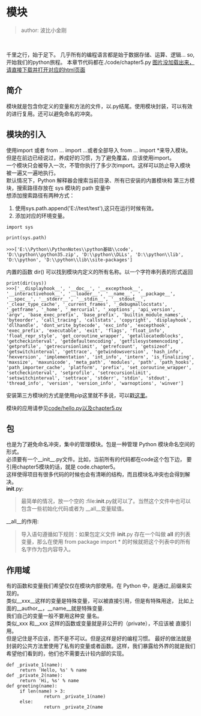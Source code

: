 # 模块
>author: 波比小金刚

<br/>

千里之行，始于足下。
几乎所有的编程语言都是始于数据存储、运算、逻辑...
so, 开始我们的python旅程。
本章节代码都在./code/chapter5.py
<a href="#">图片没加载出来，请直接下载并打开对应的html页面</a>

## 简介 

模块就是包含你定义的变量和方法的文件，以.py结尾。使用模块封装，可以有效的进行复用。还可以避免命名的冲突。

## 模块的引入

使用import 或者 from ... import ...或者全部导入 from ... import *来导入模块。
但是在前边已经说过，养成好的习惯，为了避免覆盖，应该使用import。<br/>
一个模块只会被导入一次，不管你执行了多少次import。这样可以防止导入模块被一遍又一遍地执行。<br/>
默认情况下，Python 解释器会搜索当前目录、所有已安装的内置模块和
第三方模块，搜索路径存放在 sys 模块的 path 变量中<br/>
想添加搜索路径有两种方式：
1. 使用sys.path.append('E://test/test'),这只在运行时候有效。
2. 添加对应的环境变量。

```
import sys

print(sys.path)

>>>['E:\\Python\\PythonNotes\\python基础\\code', 'D:\\python\\python35.zip', 'D:\\python\\DLLs', 'D:\\python\\lib', 'D:\\python', 'D:\\python\\lib\\site-packages']

```

内置的函数 dir() 可以找到模块内定义的所有名称。以一个字符串列表的形式返回

```
print(dir(sys))
>>>['__displayhook__', '__doc__', '__excepthook__', '__interactivehook__', '__loader__', '__name__', '__package__', '__spec__', '__stderr__', '__stdin__', '__stdout__', '_clear_type_cache', '_current_frames', '_debugmallocstats', '_getframe', '_home', '_mercurial', '_xoptions', 'api_version', 'argv', 'base_exec_prefix', 'base_prefix', 'builtin_module_names', 'byteorder', 'call_tracing', 'callstats', 'copyright', 'displayhook', 'dllhandle', 'dont_write_bytecode', 'exc_info', 'excepthook', 'exec_prefix', 'executable', 'exit', 'flags', 'float_info', 'float_repr_style', 'get_coroutine_wrapper', 'getallocatedblocks', 'getcheckinterval', 'getdefaultencoding', 'getfilesystemencoding', 'getprofile', 'getrecursionlimit', 'getrefcount', 'getsizeof', 'getswitchinterval', 'gettrace', 'getwindowsversion', 'hash_info', 'hexversion', 'implementation', 'int_info', 'intern', 'is_finalizing', 'maxsize', 'maxunicode', 'meta_path', 'modules', 'path', 'path_hooks', 'path_importer_cache', 'platform', 'prefix', 'set_coroutine_wrapper', 'setcheckinterval', 'setprofile', 'setrecursionlimit', 'setswitchinterval', 'settrace', 'stderr', 'stdin', 'stdout', 'thread_info', 'version', 'version_info', 'warnoptions', 'winver']
```

安装第三方模块的方式是使用pip这里就不多说，可以戳<a href='https://pip.pypa.io/en/stable/'>这里</a>。

模块的应用请参见<a href='../code/hello.py'>code/hello.py</a><a href='../code/chapter5.py'>以及chapter5.py</a>

## 包

也是为了避免命名冲突，集中的管理模块。包是一种管理 Python 模块命名空间的形式。<br/>
必须要有一个__init__.py文件。比如，当前所有的代码都在code这个包下边，
要引用chapter5模块的话，就是 code.chapter5。<br/>这样使得项目有很多代码的时候也会有清晰的结构，而且模块名冲突也会得到解决。<br/>
__init__.py:
>最简单的情况，放一个空的 :file:__init__.py就可以了。当然这个文件中也可以包含一些初始化代码或者为 __all__变量赋值。

__all__的作用:
>导入语句遵循如下规则：如果包定义文件 __init__.py 存在一个叫做 __all__ 的列表变量，那么在使用 from package import * 的时候就把这个列表中的所有名字作为包内容导入。 

## 作用域

有的函数和变量我们希望仅仅在模块内部使用。在
Python 中，是通过_前缀来实现的。<br/>
类似__xxx__这样的变量是特殊变量，可以被直接引用，但是有特殊用途，
比如上面的__author__，__name__就是特殊变量.<br/>
我们自己的变量一般不要用这种变
量名。<br/>
类似_xxx 和__xxx 这样的函数或变量就是非公开的（private），不应该被
直接引用。<br/>
但是记住是不应该，而不是不可以。但是这样是好的编程习惯。
最好的做法就是封装的公共方法里使用了私有的变量或者函数。这样，我们暴露给外界的就是我们希望他们看到的，他们也不需要去计较内部的实现。

```
def _private_1(name):
     return 'Hello, %s' % name  
def _private_2(name):
     return 'Hi, %s' % name  
def greeting(name):
     if len(name) > 3:
              return _private_1(name)
     else:
              return _private_2(name
```

